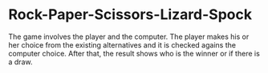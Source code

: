 # Rock-Paper-Scissors-Lizard-Spock

The game involves the player and the computer. The player makes his or her choice from the existing alternatives and it is checked agains the computer choice. After that, the result shows who is the winner or if there is a draw.
